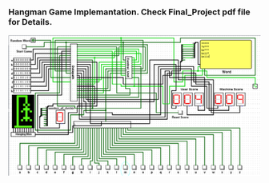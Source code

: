 ### Hangman Game Implemantation. Check Final_Project pdf file for Details.
![Image](https://github.com/akifkartal03/Digital-Desing-Projects-with-Logisim/blob/master/Final%20Project%20-%20Hangman%20Game/Game.png)

